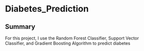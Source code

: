 # Diabetes_Prediction
## Summary
For this project, I use the Random Forest Classifier, Support Vector Classifier, and Gradient Boosting Algorithm to predict diabetes
